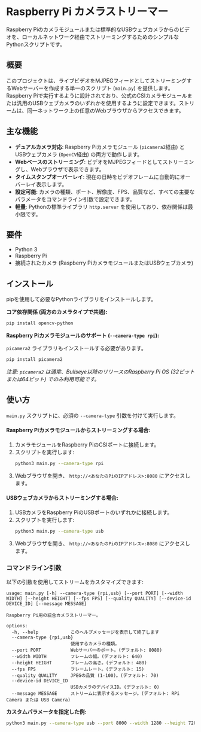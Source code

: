 # Raspberry Pi カメラストリーマー

Raspberry Piのカメラモジュールまたは標準的なUSBウェブカメラからのビデオを、ローカルネットワーク経由でストリーミングするためのシンプルなPythonスクリプトです。

## 概要

このプロジェクトは、ライブビデオをMJPEGフィードとしてストリーミングするWebサーバーを作成する単一のスクリプト (`main.py`) を提供します。Raspberry Piで実行するように設計されており、公式のCSIカメラモジュールまたは汎用のUSBウェブカメラのいずれかを使用するように設定できます。ストリームは、同一ネットワーク上の任意のWebブラウザからアクセスできます。

## 主な機能

-   **デュアルカメラ対応**: Raspberry Piカメラモジュール (`picamera2`経由) とUSBウェブカメラ (`OpenCV`経由) の両方で動作します。
-   **Webベースのストリーミング**: ビデオをMJPEGフィードとしてストリーミングし、Webブラウザで表示できます。
-   **タイムスタンプオーバーレイ**: 現在の日時をビデオフレームに自動的にオーバーレイ表示します。
-   **設定可能**: カメラの種類、ポート、解像度、FPS、品質など、すべての主要なパラメータをコマンドライン引数で設定できます。
-   **軽量**: Pythonの標準ライブラリ `http.server` を使用しており、依存関係は最小限です。

## 要件

-   Python 3
-   Raspberry Pi
-   接続されたカメラ (Raspberry PiカメラモジュールまたはUSBウェブカメラ)

## インストール

pipを使用して必要なPythonライブラリをインストールします。

**コア依存関係 (両方のカメラタイプで共通):**

```bash
pip install opencv-python
```

**Raspberry Piカメラモジュールのサポート (`--camera-type rpi`):**

`picamera2` ライブラリもインストールする必要があります。

```bash
pip install picamera2
```
*注意: `picamera2` は通常、Bullseye以降のリリースのRaspberry Pi OS (32ビットまたは64ビット) でのみ利用可能です。*


## 使い方

`main.py` スクリプトに、必須の `--camera-type` 引数を付けて実行します。

#### Raspberry Piカメラモジュールからストリーミングする場合:

1.  カメラモジュールをRaspberry PiのCSIポートに接続します。
2.  スクリプトを実行します:
    ```bash
    python3 main.py --camera-type rpi
    ```
3.  Webブラウザを開き、 `http://<あなたのPiのIPアドレス>:8080` にアクセスします。

#### USBウェブカメラからストリーミングする場合:

1.  USBカメラをRaspberry PiのUSBポートのいずれかに接続します。
2.  スクリプトを実行します:
    ```bash
    python3 main.py --camera-type usb
    ```
3.  Webブラウザを開き、 `http://<あなたのPiのIPアドレス>:8080` にアクセスします。

### コマンドライン引数

以下の引数を使用してストリームをカスタマイズできます:

```
usage: main.py [-h] --camera-type {rpi,usb} [--port PORT] [--width WIDTH] [--height HEIGHT] [--fps FPS] [--quality QUALITY] [--device-id DEVICE_ID] [--message MESSAGE]

Raspberry Pi用の統合カメラストリーマー。

options:
  -h, --help            このヘルプメッセージを表示して終了します
  --camera-type {rpi,usb}
                        使用するカメラの種類。
  --port PORT           Webサーバーのポート。(デフォルト: 8080)
  --width WIDTH         フレームの幅。(デフォルト: 640)
  --height HEIGHT       フレームの高さ。(デフォルト: 480)
  --fps FPS             フレームレート。(デフォルト: 15)
  --quality QUALITY     JPEGの品質 (1-100)。(デフォルト: 70)
  --device-id DEVICE_ID
                        USBカメラのデバイスID。(デフォルト: 0)
  --message MESSAGE     ストリームに表示するメッセージ。(デフォルト: RPi Camera または USB Camera)
```
**カスタムパラメータを指定した例:**
```bash
python3 main.py --camera-type usb --port 8000 --width 1280 --height 720 --fps 30
```